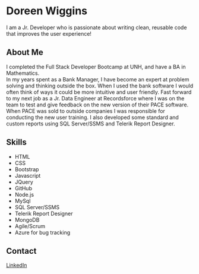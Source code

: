 # Doreen Wiggins
I am a Jr. Developer who is passionate about writing clean, reusable code that improves the user experience!

## About Me
I completed the Full Stack Developer Bootcamp at UNH, and have a BA in Mathematics.  
In my years spent as a Bank Manager, I have become an expert at problem solving and thinking outside the box.  When I used the bank software I would often think of ways it could be more intuitive and user friendly.
Fast forward to my next job as a Jr. Data Engineer at Recordsforce where I was on the team to test and give feedback on the new version of their PACE software.  When PACE was sold to outside companies I was responsible for conducting the new user training.  I also developed some standard and custom reports using SQL Server/SSMS and Telerik Report Designer.

## Skills
- HTML
- CSS
- Bootstrap
- Javascript
- JQuery
- GitHub
- Node.js
- MySql
- SQL Server/SSMS
- Telerik Report Designer
- MongoDB
- Agile/Scrum
- Azure for bug tracking

## Contact
[LinkedIn](https://www.linkedin.com/in/doreen-m-wiggins)

